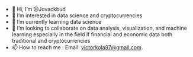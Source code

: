 - 👋 Hi, I’m @Jovackbud
- 👀 I’m interested in data science and cryptocurrencies
- 🌱 I’m currently learning data science 
- 💞️ I’m looking to collaborate on data analysis, visualization, and machine learning especially in the field if financial and economic data both traditional and cryptocurrencies 
- 📫 How to reach me : Email: victorkola97@gmail.com.

<!---
Jovackbud/Jovackbud is a ✨ special ✨ repository because its `README.md` (this file) appears on your GitHub profile.
You can click the Preview link to take a look at your changes.
--->
